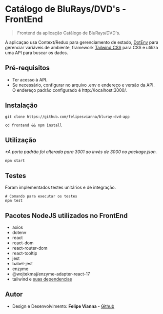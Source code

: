 # Catálogo de BluRays/DVD's - FrontEnd

> Frontend da aplicação Catálogo de BluRays/DVD's.

A aplicaçao usa Context/Redux para gerenciamento de estado, [DotEnv](https://www.npmjs.com/package/dotenv) para gerenciar variáveis de ambiente, framework [Tailwind CSS](https://tailwindcss.com/) para CSS e utiliza uma API para buscar os dados.

## Pré-requisitos

- Ter acesso à API.
- Se necessário, configurar no arquivo .env o endereço e versão da API. O endereço padrão configurado é http://localhost:3000/.

## Instalação

```
git clone https://github.com/felipesvianna/bluray-dvd-app

cd frontend && npm install
```

## Utilização

_\*A porta padrão foi alterada para 3001 ao invés de 3000 no package.json._

```
npm start
```
## Testes

Foram implementados testes unitários e de integração.

```
# Comando para executar os testes
npm test
```

## Pacotes NodeJS utilizados no FrontEnd

- axios
- dotenv
- react
- react-dom
- react-router-dom
- react-tooltip
- jest 
- babel-jest
- enzyme
- @wojtekmaj/enzyme-adapter-react-17
- tailwind e [suas dependencias](https://tailwindcss.com/docs/guides/create-react-app)

## Autor

- Design e Desenvolvimento: **Felipe Vianna** - [Github](https://github.com/felipesvianna)
